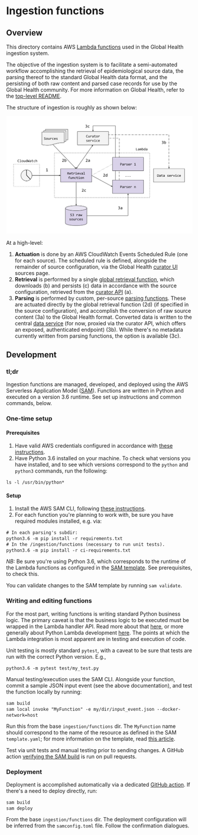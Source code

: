 # Ingestion functions

## Overview

This directory contains AWS [Lambda functions](https://aws.amazon.com/lambda/)
used in the Global Health ingestion system.

The objective of the ingestion system is to facilitate a semi-automated
workflow accomplishing the retrieval of epidemiological source data, the
parsing thereof to the standard Global Health data format, and the persisting
of both raw content and parsed case records for use by the Global Health
community. For more information on Global Health, refer to the
[top-level README](https://github.com/globaldothealth/list/blob/main/README.md).

The structure of ingestion is roughly as shown below:

![System diagram](./assets/system.svg)

At a high-level:

1. **Actuation** is done by an AWS CloudWatch Events Scheduled Rule (one for
each source). The scheduled rule is defined, alongside the remainder of source
configuration, via the Global Health
[curator UI](../../verification/curator-service/ui/)
sources page.
2. **Retrieval** is performed by a single
[global retrieval function](./retrieval/retrieval.py),
which downloads (b) and persists (c) data in accordance with the source
configuration, retrieved from the
[curator API](../../verification/curator-service/api/)
(a).
3. **Parsing** is performed by custom, per-source
[parsing functions](./parsing/).
These are actuated directly by the global retrieval function (2d) (if specified
in the source configuration), and accomplish the conversion of raw source
content (3a) to the Global Health format. Converted data is written to the
central [data service](../../data-serving/data-service/) (for now, proxied via
the curator API, which offers an exposed, authenticated endpoint) (3b). While
there's no metadata currently written from parsing functions, the option is
available (3c).

## Development

### tl;dr

Ingestion functions are managed, developed, and deployed using the AWS
Serverless Application Model
([SAM](https://aws.amazon.com/serverless/sam/)). Functions are written in
Python and executed on a version 3.6 runtime. See set up instructions and
common commands, below.

### One-time setup

#### Prerequisites

1. Have valid AWS credentials configured in accordance with
[these instructions](https://docs.aws.amazon.com/serverless-application-model/latest/developerguide/serverless-getting-started-set-up-credentials.html).
1. Have Python 3.6 installed on your machine. To check what versions you have
installed, and to see which versions correspond to the `python` and `python3`
commands, run the following:

```shell
ls -l /usr/bin/python*
```

#### Setup

1. Install the AWS SAM CLI, following
[these instructions](https://docs.aws.amazon.com/serverless-application-model/latest/developerguide/serverless-sam-cli-install.html).
1. For each function you're planning to work with, be sure you have required
modules installed, e.g. via:

```shell
# In each parsing's subdir:
python3.6 -m pip install -r requirements.txt
# In the /ingestion/functions (necessary to run unit tests).
python3.6 -m pip install -r ci-requirements.txt
```

*NB:* Be sure you're using Python 3.6, which corresponds to the runtime of
the Lambda functions as configured in the [SAM template](./template.yaml). See
prerequisites, to check this.

You can validate changes to the SAM template by running `sam validate`.

### Writing and editing functions

For the most part, writing functions is writing standard Python business logic.
The primary caveat is that the business logic to be executed must be wrapped in
the Lambda handler API. Read more about that
[here](https://docs.aws.amazon.com/lambda/latest/dg/python-handler.html), or
more generally about Python Lambda development
[here](https://docs.aws.amazon.com/lambda/latest/dg/lambda-python.html).
The points at which the Lambda integration is most apparent are in testing and
execution of code.

Unit testing is mostly standard `pytest`, with a caveat to be sure that tests
are run with the correct Python version. E.g.,

```shell
python3.6 -m pytest test/my_test.py
```

Manual testing/execution uses the SAM CLI. Alongside your function, commit a
sample JSON input event (see the above documentation), and test the function
locally by running:

```shell
sam build
sam local invoke "MyFunction" -e my/dir/input_event.json --docker-network=host
```

Run this from the base `ingestion/functions` dir. The `MyFunction` name should
correspond to the name of the resource as defined in the SAM `template.yaml`;
for more information on the template, read
[this article](https://docs.aws.amazon.com/serverless-application-model/latest/developerguide/sam-specification.html).

Test via unit tests and manual testing prior to sending changes. A GitHub
action
[verifying the SAM build](../../.github/workflows/ingestion-aws-sam-build.yml)
is run on pull requests.

### Deployment

Deployment is accomplished automatically via a dedicated
[GitHub action](../../.github/workflows/ingestion-aws-sam-deploy.yml). If
there's a need to deploy directly, run:

```shell
sam build
sam deploy
```

From the base `ingestion/functions` dir. The deployment configuration will be
inferred from the `samconfig.toml` file. Follow the confirmation dialogues.
